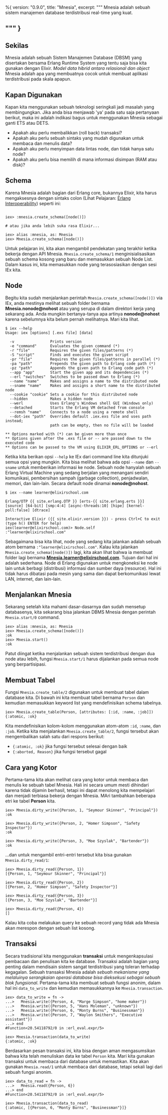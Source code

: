 %{
  version: "0.9.0",
  title: "Mnesia",
  excerpt: """
  Mnesia adalah sebuah sistem manajemen database terdistribusi real-time yang kuat.

  """
}
---

## Sekilas

Mnesia adalah sebuah Sistem Manajemen Database (DBSM) yang disertakan bersama Erlang Runtime System yang tentu saja bisa kita gunakan dengan Elixir. *Model data hibrid antara relasional  dan object* Mnesia adalah apa yang membuatnya cocok untuk membuat aplikasi terdistribusi pada skala apapun.

## Kapan Digunakan

Kapan kita menggunakan sebuah teknologi seringkali jadi masalah yang membingungkan.  Jika anda bisa menjawab 'ya' pada satu saja pertanyaan berikut, maka ini adalah indikasi bagus untuk menggunakan Mnesia sebagai ganti ETS atau DETS.

  - Apakah aku perlu membalikkan (roll back) transaksi?
  - Apakah aku perlu sebuah sintaks yang mudah digunakan untuk membaca dan menulis data?
  - Apakah aku perlu menyimpan data lintas node, dan tidak hanya satu node?
  - Apakah aku perlu bisa memilih di mana informasi disimpan (RAM atau disk)?

## Schema

Karena Mnesia adalah bagian dari Erlang core, bukannya Elixir, kita harus mengaksesnya dengan sintaks colon (Lihat Pelajaran: [Erlang Interoperability](../../advanced/erlang/)) seperti ini:

```shell

iex> :mnesia.create_schema([node()])

# atau jika anda lebih suka rasa Elixir...

iex> alias :mnesia, as: Mnesia
iex> Mnesia.create_schema([node()])
```

Untuk pelajaran ini, kita akan mengambil pendekatan yang terakhir ketika bekerja dengan API Mnesia. `Mnesia.create_schema/1` menginisialisasikan sebuah schema kosong yang baru dan memasukkan sebuah Node List. Dalam kasus ini, kita memasukkan node yang terasosiasikan dengan sesi IEx kita.

## Node

Begitu kita sudah menjalankan perintah `Mnesia.create_schema([node()])` via IEx, anda mestinya melihat sebuah folder bernama **Mnesia.nonode@nohost** atau yang serupa di dalam direktori kerja yang sekarang ada.  Anda mungkin bertanya-tanya apa artinya **nonode@nohost** karena sebelumnya kita belum pernah melihatnya. Mari kita lihat. 

```shell
$ iex --help
Usage: iex [options] [.exs file] [data]

  -v                Prints version
  -e "command"      Evaluates the given command (*)
  -r "file"         Requires the given files/patterns (*)
  -S "script"       Finds and executes the given script
  -pr "file"        Requires the given files/patterns in parallel (*)
  -pa "path"        Prepends the given path to Erlang code path (*)
  -pz "path"        Appends the given path to Erlang code path (*)
  --app "app"       Start the given app and its dependencies (*)
  --erl "switches"  Switches to be passed down to Erlang (*)
  --name "name"     Makes and assigns a name to the distributed node
  --sname "name"    Makes and assigns a short name to the distributed node
  --cookie "cookie" Sets a cookie for this distributed node
  --hidden          Makes a hidden node
  --werl            Uses Erlang's Windows shell GUI (Windows only)
  --detached        Starts the Erlang VM detached from console
  --remsh "name"    Connects to a node using a remote shell
  --dot-iex "path"  Overrides default .iex.exs file and uses path instead;
                    path can be empty, then no file will be loaded

** Options marked with (*) can be given more than once
** Options given after the .exs file or -- are passed down to the executed code
** Options can be passed to the VM using ELIXIR_ERL_OPTIONS or --erl
```

Ketika kita berikan opsi `--help` ke IEx dari command line kita ditunjuki semua opsi yang mungkin. Kita bisa melihat bahwa ada opsi `--name` dan `--sname` untuk memberikan informasi ke node. Sebuah node hanyalah sebuah Erlang Virtual Machine yang sedang berjalan yang menangani sendiri komunikasi, pembersihan sampah (garbage collection), penjadwalan, memori, dan lain-lain. Secara default node dinamai **nonode@nohost**.

```shell
$ iex --name learner@elixirschool.com

Erlang/OTP {{ site.erlang.OTP }} [erts-{{ site.erlang.erts }}] [source] [64-bit] [smp:4:4] [async-threads:10] [hipe] [kernel-poll:false] [dtrace]

Interactive Elixir ({{ site.elixir.version }}) - press Ctrl+C to exit (type h() ENTER for help)
iex(learner@elixirschool.com)> Node.self
:"learner@elixirschool.com"
```

Sebagaimana bisa kita lihat, node yang sedang kita jalankan adalah sebuah atom bernama `:"learner@elixirschool.com"`. Kalau kita jalankan `Mnesia.create_schema([node()])` lagi, kita akan lihat bahwa ia membuat folder lagi bernama **Mnesia.learner@elixirschool.com**. Tujuan dari hal ini adalah sederhana. Node di Erlang digunakan untuk mengkoneksi ke node lain untuk berbagi (distribusi) informasi dan sumber daya (resource). Hal ini tidak harus dibatasi pada mesin yang sama dan dapat berkomunikasi lewat LAN, internet, dan lain-lain.

## Menjalankan Mnesia

Sekarang setelah kita mahami dasar-dasarnya dan sudah mensetup databasenya, kita sekarang bisa jalankan DBMS Mnesia dengan perintah ```Mnesia.start/0``` command.

```shell
iex> alias :mnesia, as: Mnesia
iex> Mnesia.create_schema([node()])
:ok
iex> Mnesia.start()
:ok
```

Patut diingat ketika menjalankan sebuah sistem terdistribusi dengan dua node atau lebih, fungsi `Mnesia.start/1` harus dijalankan pada semua node yang berpartisipasi.

## Membuat Tabel

Fungsi `Mnesia.create_table/2` digunakan untuk membuat tabel dalam database kita. Di bawah ini kita membuat tabel bernama `Person` dan kemudian memasukkan keyword list yang mendefinisikan schema tabelnya.

```shell
iex> Mnesia.create_table(Person, [attributes: [:id, :name, :job]])
{:atomic, :ok}
```

Kita mendefinisikan kolom-kolom menggunakan atom-atom `:id`, `:name`, dan `:job`. Ketika kita menjalankan `Mnesia.create_table/2`, fungsi tersebut akan mengembalikan salah satu dari respons berikut:

 - `{:atomic, :ok}` jika fungsi tersebut selesai dengan baik
 - `{:aborted, Reason}` jika fungsi tersebut gagal

## Cara yang Kotor

Pertama-tama kita akan melihat cara yang kotor untuk membaca dan menulis ke sebuah tabel Mnesia.  Hali ini secara umum mesti dihindari karena tidak dijamin berhasil, tetapi ini dapat menolong kita mempelajari dan menjadi terbiasa bekerja dengan Mnesia. MAri tambahkan beberapa etri ke tabel **Person** kita.

```shell
iex> Mnesia.dirty_write({Person, 1, "Seymour Skinner", "Principal"})
:ok

iex> Mnesia.dirty_write({Person, 2, "Homer Simpson", "Safety Inspector"})
:ok

iex> Mnesia.dirty_write({Person, 3, "Moe Szyslak", "Bartender"})
:ok
```

...dan untuk mengambil entri-entri tersebut kita bisa gunakan `Mnesia.dirty_read/1`:

```shell
iex> Mnesia.dirty_read({Person, 1})
[{Person, 1, "Seymour Skinner", "Principal"}]

iex> Mnesia.dirty_read({Person, 2})
[{Person, 2, "Homer Simpson", "Safety Inspector"}]

iex> Mnesia.dirty_read({Person, 3})
[{Person, 3, "Moe Szyslak", "Bartender"}]

iex> Mnesia.dirty_read({Person, 4})
[]
```

Kalau kita coba melakukan query ke sebuah record yang tidak ada Mnesia akan merespon dengan sebuah list kosong.

## Transaksi

Secara tradisional kita menggunakan **transaksi** untuk mengenkapsulasi pembacaan dan penulisan kita ke database. Transaksi adalah bagian yang penting dalam mendisain sistem sangat terdistribusi yang toleran terhadap kegagalan. Sebuah transaksi Mnesia adalah *sebuah mekanisme yang melaluinya serangkaian operasi database bisa dieksekusi sebagai sebuah blok fungsional*. Pertama-tama kita membuat sebuah fungsi anonim, dalam hal ini `data_to_write` dan kemudian memasukkannya ke `Mnesia.transaction`.

```shell
iex> data_to_write = fn ->
...>   Mnesia.write({Person, 4, "Marge Simpson", "home maker"})
...>   Mnesia.write({Person, 5, "Hans Moleman", "unknown"})
...>   Mnesia.write({Person, 6, "Monty Burns", "Businessman"})
...>   Mnesia.write({Person, 7, "Waylon Smithers", "Executive assistant"})
...> end
#Function<20.54118792/0 in :erl_eval.expr/5>

iex> Mnesia.transaction(data_to_write)
{:atomic, :ok}
```
Berdasarkan pesan transaksi ini, kita bisa dengan aman mengasumsikan bahwa kita telah menuliskan data ke tabel `Person` kita.  Mari kita gunakan transaksi untuk membaca dari database untuk memastikan. Kita akan gunakan `Mnesia.read/1` untuk membaca dari database, tetapi sekali lagi dari sebuah fungsi anonim.

```shell
iex> data_to_read = fn ->
...>   Mnesia.read({Person, 6})
...> end
#Function<20.54118792/0 in :erl_eval.expr/5>

iex> Mnesia.transaction(data_to_read)
{:atomic, [{Person, 6, "Monty Burns", "Businessman"}]}
```
